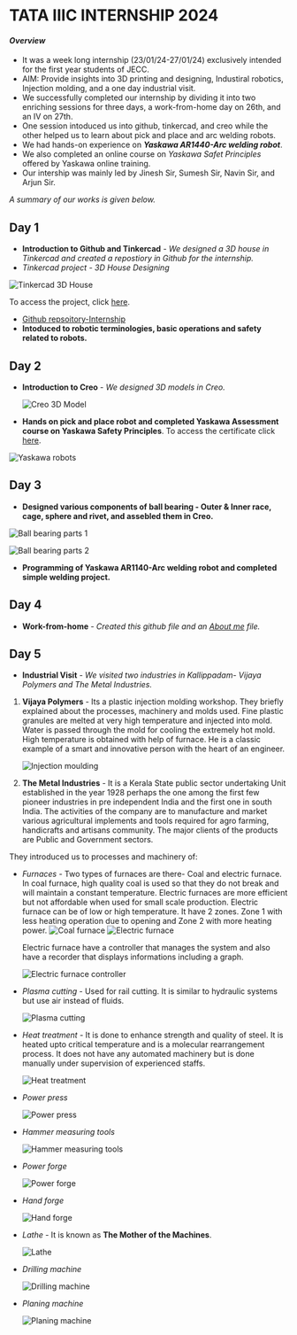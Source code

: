 # **TATA IIIC INTERNSHIP 2024**
#### _**Overview**_
- It was a week long internship (23/01/24-27/01/24) exclusively intended for the first year students of JECC.
- AIM: Provide insights into 3D printing and designing, Industiral robotics, Injection molding, and a one day industrial visit.
- We successfully completed our internship by dividing it into two enriching sessions for three days, a work-from-home day on 26th, and an IV on 27th.
- One session intoduced us into github, tinkercad, and creo while the other helped us to learn about pick and place and arc welding robots.
- We had hands-on experience on **_Yaskawa AR1440-Arc welding robot_**.
- We also completed an online course on *Yaskawa Safet Principles* offered by Yaskawa online training.
- Our intership was mainly led by Jinesh Sir, Sumesh Sir, Navin Sir, and Arjun Sir.

*A summary of our works is given below.*

## **Day 1**
- **Introduction to Github and Tinkercad** - *We designed a 3D house in Tinkercad and created a repostiory in Github for the internship.*
- _Tinkercad project - 3D House Designing_
  
![Tinkercad 3D House](https://github.com/bhavitha-jayaprakash/TATA-IIIC-Internship-24/blob/main/tinkercad.png)

To access the project, click [here](https://www.tinkercad.com/things/3kL4KeJIwSI-project-house).

- [Github repsoitory-Internship](https://github.com/bhavitha-jayaprakash/TATA-IIIC-Internship-24)
- **Intoduced to robotic terminologies, basic operations and safety related to robots.**

## **Day 2**
- **Introduction to Creo** - *We designed 3D models in Creo.*
  
  ![Creo 3D Model](https://github.com/bhavitha-jayaprakash/TATA-IIIC-Internship-24/blob/main/Day%202.JPG)

- **Hands on pick and place robot and completed Yaskawa Assessment course on Yaskawa Safety Principles**. To access the certificate click [here](https://github.com/bhavitha-jayaprakash/TATA-IIIC-Internship-24/blob/main/Yaskawa%20certificate.jpg).

![Yaskawa robots](https://github.com/bhavitha-jayaprakash/TATA-IIIC-Internship-24/blob/main/Yaskawa%20robots.jpg)

## **Day 3**
- **Designed various components of ball bearing - Outer & Inner race, cage, sphere and rivet, and assebled them in Creo.**

![Ball bearing parts 1](https://github.com/bhavitha-jayaprakash/TATA-IIIC-Internship-24/blob/main/20240127_063649.jpg)

![Ball bearing parts 2](https://github.com/bhavitha-jayaprakash/TATA-IIIC-Internship-24/blob/main/20240127_063723.jpg)

- **Programming of Yaskawa AR1140-Arc welding robot and completed simple welding project.**

## **Day 4**
- **Work-from-home** - *Created this github file and an [About me](https://github.com/bhavitha-jayaprakash/TATA-IIIC-Internship-24/blob/main/About%20me.md) file.*

## **Day 5**
- **Industrial Visit** - *We visited two industries in Kallippadam- Vijaya Polymers and The Metal Industries.*
  
 1. **Vijaya Polymers** - Its a plastic injection molding workshop. They briefly explained about the processes, machinery and molds used. Fine plastic granules are melted at very high temperature and injected into mold. Water is passed through the mold for cooling the extremely hot mold. High temperature is obtained with help of furnace. He is a classic example of a smart and innovative person with the heart of an engineer.
    
    ![Injection moulding](https://github.com/bhavitha-jayaprakash/TATA-IIIC-Internship-24/blob/main/20240127_110726.jpg)
    
 3. **The Metal Industries** - It is a Kerala State public sector undertaking Unit established in the year 1928 perhaps the one among the first few pioneer industries in pre independent India and the first one in south India. The activities of the company are to manufacture and market various agricultural implements and tools required for agro farming, handicrafts and artisans community. The major clients of the products are Public and Government sectors.

They introduced us to processes and machinery of:
- *Furnaces* - Two types of furnaces are there- Coal and electric furnace. In coal furnace, high quality coal is used so that they do not break and will maintain a constant temperature. Electric furnaces are more efficient but not affordable when used for small scale production. Electric furnace can be of low or high temperature. It have 2 zones. Zone 1 with less heating operation due to opening and Zone 2 with more heating power.
  ![Coal furnace](https://github.com/bhavitha-jayaprakash/TATA-IIIC-Internship-24/blob/main/20240127_114515.jpg)
  ![Electric furnace](https://github.com/bhavitha-jayaprakash/TATA-IIIC-Internship-24/blob/main/20240127_114620.jpg)

  Electric furnace have a controller that manages the system and also have a recorder that displays informations including a graph.
  
  ![Electric furnace controller](https://github.com/bhavitha-jayaprakash/TATA-IIIC-Internship-24/blob/main/20240127_114723.jpg)

- *Plasma cutting* - Used for rail cutting. It is similar to hydraulic systems but use air instead of fluids.

  ![Plasma cutting](https://github.com/bhavitha-jayaprakash/TATA-IIIC-Internship-24/blob/main/20240127_113556.jpg)
  
- *Heat treatment* - It is done to enhance  strength and quality of steel. It is heated upto critical temperature and is a molecular rearrangement process. It does not have any automated machinery but is done manually under supervision of experienced staffs.

  ![Heat treatment](https://github.com/bhavitha-jayaprakash/TATA-IIIC-Internship-24/blob/main/20240127_121511.jpg)

- *Power press*

  ![Power press](https://github.com/bhavitha-jayaprakash/TATA-IIIC-Internship-24/blob/main/20240127_113819.jpg)
  
- *Hammer measuring tools*

  ![Hammer measuring tools](https://github.com/bhavitha-jayaprakash/TATA-IIIC-Internship-24/blob/main/20240127_114228.jpg)
  
- *Power forge*

  ![Power forge](https://github.com/bhavitha-jayaprakash/TATA-IIIC-Internship-24/blob/main/20240127_115328.jpg)
 
- *Hand forge*

  ![Hand forge](https://github.com/bhavitha-jayaprakash/TATA-IIIC-Internship-24/blob/main/20240127_120113.jpg)
  
- *Lathe* - It is known as **The Mother of the Machines**.

   ![Lathe](https://github.com/bhavitha-jayaprakash/TATA-IIIC-Internship-24/blob/main/20240127_122205.jpg)
  
- *Drilling machine*

  ![Drilling machine](https://github.com/bhavitha-jayaprakash/TATA-IIIC-Internship-24/blob/main/20240127_122250.jpg)
  
- *Planing machine*

  ![Planing machine](https://github.com/bhavitha-jayaprakash/TATA-IIIC-Internship-24/blob/main/20240127_122317.jpg)
